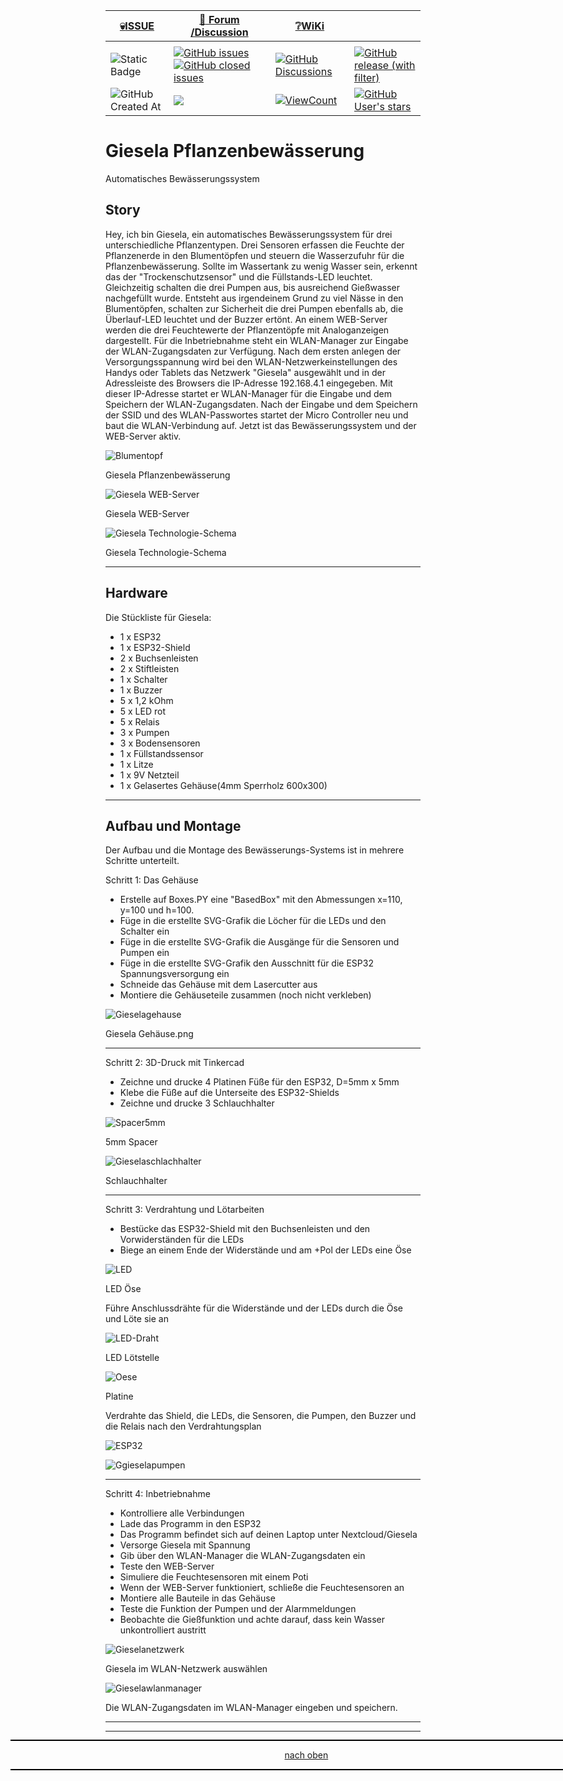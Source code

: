 <a name="oben"></a>

<div align="center">

|[:skull:ISSUE](https://github.com/frankyhub/Giesela/issues?q=is%3Aissue)|[:speech_balloon: Forum /Discussion](https://github.com/frankyhub/Giesela/discussions)|[:grey_question:WiKi](https://github.com/frankyhub/Giesela/wiki)||
|--|--|--|--|
| | | | |
|![Static Badge](https://img.shields.io/badge/RepoNr.:-%2047-blue)|<a href="https://github.com/frankyhub/Giesela/issues">![GitHub issues](https://img.shields.io/github/issues/frankyhub/Giesela)![GitHub closed issues](https://img.shields.io/github/issues-closed/frankyhub/Giesela)|<a href="https://github.com/frankyhub/Giesela/discussions">![GitHub Discussions](https://img.shields.io/github/discussions/frankyhub/Giesela)|<a href="https://github.com/frankyhub/Giesela/releases">![GitHub release (with filter)](https://img.shields.io/github/v/release/frankyhub/Giesela)|
|![GitHub Created At](https://img.shields.io/github/created-at/frankyhub/Giesela)| <a href="https://github.com/frankyhub/Giesela/pulse" alt="Activity"><img src="https://img.shields.io/github/commit-activity/m/badges/shields" />| <a href="https://github.com/frankyhub/Giesela/graphs/traffic"><img alt="ViewCount" src="https://views.whatilearened.today/views/github/frankyhub/github-clone-count-badge.svg">  |<a href="https://github.com/frankyhub?tab=stars"> ![GitHub User's stars](https://img.shields.io/github/stars/frankyhub)|
</div>



# Giesela Pflanzenbewässerung

Automatisches Bewässerungssystem

## Story

Hey, ich bin Giesela, ein automatisches Bewässerungssystem für drei unterschiedliche Pflanzentypen. Drei Sensoren erfassen die Feuchte der Pflanzenerde in den Blumentöpfen und steuern die Wasserzufuhr für die Pflanzenbewässerung. Sollte im Wassertank zu wenig Wasser sein, erkennt das der "Trockenschutzsensor" und die Füllstands-LED leuchtet. Gleichzeitig schalten die drei Pumpen aus, bis ausreichend Gießwasser nachgefüllt wurde.
Entsteht aus irgendeinem Grund zu viel Nässe in den Blumentöpfen, schalten zur Sicherheit die drei Pumpen ebenfalls ab, die Überlauf-LED leuchtet und der Buzzer ertönt.
An einem WEB-Server werden die drei Feuchtewerte der Pflanzentöpfe mit Analoganzeigen dargestellt.
Für die Inbetriebnahme steht ein WLAN-Manager zur Eingabe der WLAN-Zugangsdaten zur Verfügung. Nach dem ersten anlegen der Versorgungsspannung wird bei den WLAN-Netzwerkeinstellungen des Handys oder Tablets das Netzwerk "Giesela" ausgewählt und in der Adressleiste des Browsers die IP-Adresse 192.168.4.1 eingegeben. Mit dieser IP-Adresse startet er WLAN-Manager für die Eingabe und dem Speichern der WLAN-Zugangsdaten. Nach der Eingabe und dem Speichern der SSID und des WLAN-Passwortes startet der Micro Controller neu und baut die WLAN-Verbindung auf. Jetzt ist das Bewässerungssystem und der WEB-Server aktiv.


![Blumentopf](/pic/gieselablumentopf.png)

Giesela Pflanzenbewässerung


![Giesela WEB-Server](/pic/GieselaWEBSERVER.png)

Giesela WEB-Server




![Giesela Technologie-Schema](/pic/gieselatechnologie.png)

Giesela Technologie-Schema

---

## Hardware
Die Stückliste für Giesela:

+ 1 x ESP32
+ 1 x ESP32-Shield
+ 2 x Buchsenleisten
+ 2 x Stiftleisten
+ 1 x Schalter
+ 1 x Buzzer
+ 5 x 1,2 kOhm
+ 5 x LED rot
+ 5 x Relais
+ 3 x Pumpen
+ 3 x Bodensensoren
+ 1 x Füllstandssensor
+ 1 x Litze
+ 1 x 9V Netzteil
+ 1 x Gelasertes Gehäuse(4mm Sperrholz 600x300)

---

## Aufbau und Montage
Der Aufbau und die Montage des Bewässerungs-Systems ist in mehrere Schritte unterteilt.


Schritt 1: Das Gehäuse
+ Erstelle auf Boxes.PY eine "BasedBox" mit den Abmessungen x=110, y=100 und h=100.
+ Füge in die erstellte SVG-Grafik die Löcher für die LEDs und den Schalter ein
+ Füge in die erstellte SVG-Grafik die Ausgänge für die Sensoren und Pumpen ein
+ Füge in die erstellte SVG-Grafik den Ausschnitt für die ESP32 Spannungsversorgung ein
+ Schneide das Gehäuse mit dem Lasercutter aus
+ Montiere die Gehäuseteile zusammen (noch nicht verkleben)


![Gieselagehause](/pic/gieselagehause.png)

Giesela Gehäuse.png

---

Schritt 2: 3D-Druck mit Tinkercad
+ Zeichne und drucke 4 Platinen Füße für den ESP32, D=5mm x 5mm
+ Klebe die Füße auf die Unterseite des ESP32-Shields
+ Zeichne und drucke 3 Schlauchhalter


![Spacer5mm](/pic/spacer5mm.png)

5mm Spacer

![Gieselaschlachhalter](/pic/gieselaschlauchhalter.png)

Schlauchhalter

---

Schritt 3: Verdrahtung und Lötarbeiten
+ Bestücke das ESP32-Shield mit den Buchsenleisten und den Vorwiderständen für die LEDs
+ Biege an einem Ende der Widerstände und am +Pol der LEDs eine Öse


![LED](/pic/r-led.jpg)

LED Öse

Führe Anschlussdrähte für die Widerstände und der LEDs durch die Öse und Löte sie an


![LED-Draht](/pic/r-led-draht.jpg)

LED Lötstelle


![Oese](/pic/oese.jpg)

Platine

Verdrahte das Shield, die LEDs, die Sensoren, die Pumpen, den Buzzer und die Relais nach den Verdrahtungsplan


![ESP32](/pic/GieselaESP32.png)

![Ggieselapumpen](/pic/gieselapumpen.png)

---

Schritt 4: Inbetriebnahme
+ Kontrolliere alle Verbindungen
+ Lade das Programm in den ESP32
+ Das Programm befindet sich auf deinen Laptop unter Nextcloud/Giesela
+ Versorge Giesela mit Spannung
+ Gib über den WLAN-Manager die WLAN-Zugangsdaten ein
+ Teste den WEB-Server
+ Simuliere die Feuchtesensoren mit einem Poti
+ Wenn der WEB-Server funktioniert, schließe die Feuchtesensoren an
+ Montiere alle Bauteile in das Gehäuse
+ Teste die Funktion der Pumpen und der Alarmmeldungen
+ Beobachte die Gießfunktion und achte darauf, dass kein Wasser unkontrolliert austritt


![Gieselanetzwerk](/pic/gieselanetzwerk.png)

Giesela im WLAN-Netzwerk auswählen


![Gieselawlanmanager](/pic/gieselaWLANmanager.jpg)


Die WLAN-Zugangsdaten im WLAN-Manager eingeben und speichern.

---

<div style="position:absolute; left:2cm; ">   
<ol class="breadcrumb" style="border-top: 2px solid black;border-bottom:2px solid black; height: 45px; width: 900px;"> <p align="center"><a href="#oben">nach oben</a></p></ol>
</div>  

---
